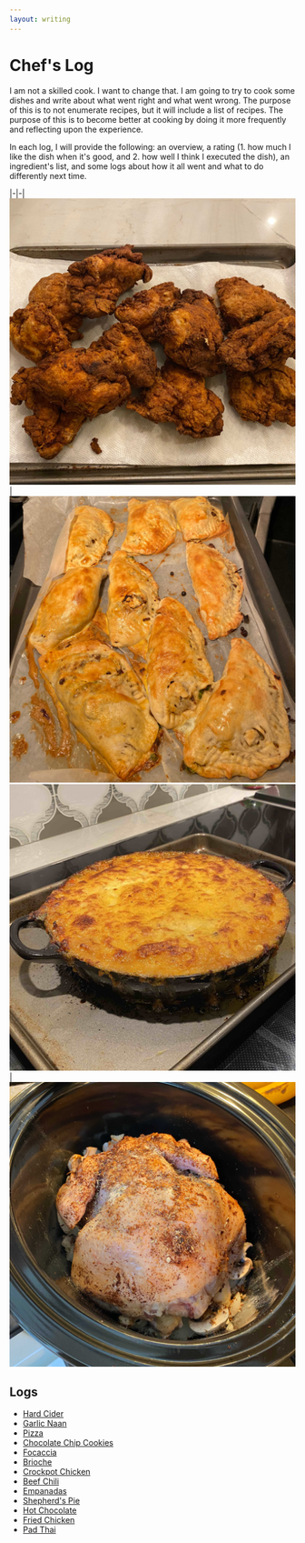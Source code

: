 ```yaml
---
layout: writing
---
```


# Chef's Log
I am not a skilled cook. I want to change that. I am going to try to cook some dishes and write about what went right and what went wrong. The purpose of this is to not enumerate recipes, but it will include a list of recipes. The purpose of this is to become better at cooking by doing it more frequently and reflecting upon the experience.

In each log, I will provide the following: an overview, a rating (1. how much I like the dish when it's good, and 2. how well I think I executed the dish), an ingredient's list, and some logs about how it all went and what to do differently next time.

|-|-|
![](/assets/fried_chicken/fried_chicken_served.jpg)|![](/assets/empanada/empanada_cooked_on_sheet.jpg)
![](/assets/shepherds_pie/sp_baked.jpg)|![](/assets/crockpot_chicken/crockpot_chicken_breasts_down.jpg)

## Logs
- [Hard Cider](./chefs_log/hard_cider.html)
- [Garlic Naan](./chefs_log/garlic_naan.html)
- [Pizza](./chefs_log/pizza.html)
- [Chocolate Chip Cookies](./chefs_log/chocolate_chip_cookies.html)
- [Focaccia](./chefs_log/focaccia.html)
- [Brioche](./chefs_log/brioche.html)
- [Crockpot Chicken](./chefs_log/crockpot_chicken.html)
- [Beef Chili](./chefs_log/beef_chili.html)
- [Empanadas](./chefs_log/empanadas.html)
- [Shepherd's Pie](./chefs_log/shepherds_pie.html)
- [Hot Chocolate](./chefs_log/hot_chocolate.html)
- [Fried Chicken](./chefs_log/fried_chicken.html)
- [Pad Thai](./chefs_log/pad_thai.html)
